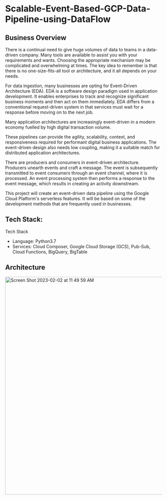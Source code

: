 # Scalable-Event-Based-GCP-Data-Pipeline-using-DataFlow


## Business Overview
There is a continual need to give huge volumes of data to teams in a data-driven
company. Many tools are available to assist you with your requirements and wants.
Choosing the appropriate mechanism may be complicated and overwhelming at
times. The key idea to remember is that there is no one-size-fits-all tool or
architecture, and it all depends on your needs.

For data ingestion, many businesses are opting for Event-Driven Architecture (EDA).
EDA is a software design paradigm used in application development. It enables
enterprises to track and recognize significant business moments and then act on
them immediately. EDA differs from a conventional request-driven system in that
services must wait for a response before moving on to the next job.

Many application architectures are increasingly event-driven in a modern economy
fuelled by high digital transaction volume.

These pipelines can provide the agility, scalability, context, and responsiveness
required for performant digital business applications. The event-driven design also
needs low coupling, making it a suitable match for distributed application
architectures.

There are producers and consumers in event-driven architecture. Producers unearth
events and craft a message. The event is subsequently transmitted to event
consumers through an event channel, where it is processed. An event processing
system then performs a response to the event message, which results in creating an
activity downstream.

This project will create an event-driven data pipeline using the Google Cloud
Platform's serverless features. It will be based on some of the development methods
that are frequently used in businesses.



## Tech Stack:
Tech Stack
- Language: Python3.7
-  Services: Cloud Composer, Google Cloud Storage (GCS), Pub-Sub, Cloud Functions, BigQuery, BigTable

## Architecture
<img width="699" alt="Screen Shot 2023-02-02 at 11 49 59 AM" src="https://user-images.githubusercontent.com/68578215/216435061-a7b6f29f-8bf7-4a99-be60-29bf04c0fb28.png">
